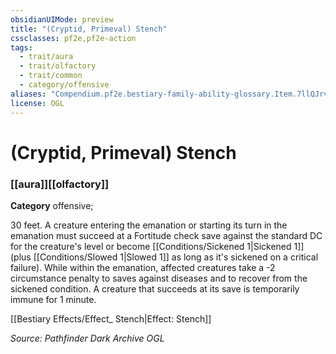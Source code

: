 ```yaml
---
obsidianUIMode: preview
title: "(Cryptid, Primeval) Stench"
cssclasses: pf2e,pf2e-action
tags:
  - trait/aura
  - trait/olfactory
  - trait/common
  - category/offensive
aliases: "Compendium.pf2e.bestiary-family-ability-glossary.Item.7llQJrvVuCh7KjZO"
license: OGL
---
```

# (Cryptid, Primeval) Stench

### [[aura]][[olfactory]]

**Category** offensive; 




30 feet. A creature entering the emanation or starting its turn in the emanation must succeed at a Fortitude check save against the standard DC for the creature's level or become [[Conditions/Sickened 1|Sickened 1]] (plus [[Conditions/Slowed 1|Slowed 1]] as long as it's sickened on a critical failure). While within the emanation, affected creatures take a -2 circumstance penalty to saves against diseases and to recover from the sickened condition. A creature that succeeds at its save is temporarily immune for 1 minute.

[[Bestiary Effects/Effect_ Stench|Effect: Stench]]

*Source: Pathfinder Dark Archive*
*OGL*